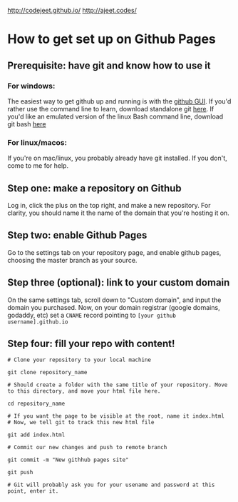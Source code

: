 http://codejeet.github.io/
http://ajeet.codes/

# How to get set up on Github Pages

## Prerequisite: have git and know how to use it

### For windows: 

The easiest way to get github up and running is with the [github GUI](https://desktop.github.com/). If you'd rather use the command line to learn, download standalone git [here](https://git-scm.com/download/win). If you'd like an emulated version of the linux Bash command line, download git bash [here](https://github.com/git-for-windows/git/releases/tag/v2.25.0.windows.1) 

### For linux/macos:

If you're on mac/linux, you probably already have git installed. If you don't, come to me for help.

## Step one: make a repository on Github

Log in, click the plus on the top right, and make a new repository. For clarity, you should name it the name of the domain that you're hosting it on.

## Step two: enable Github Pages

Go to the settings tab on your repository page, and enable github pages, choosing the master branch as your source.

## Step three (optional): link to your custom domain

On the same settings tab, scroll down to "Custom domain", and input the domain you purchased. Now, on your domain registrar (google domains, godaddy, etc) set a `CNAME` record pointing to `[your github username].github.io`

## Step four: fill your repo with content!


```
# Clone your repository to your local machine

git clone repository_name

# Should create a folder with the same title of your repository. Move to this directory, and move your html file here.

cd repository_name

# If you want the page to be visible at the root, name it index.html 
# Now, we tell git to track this new html file

git add index.html

# Commit our new changes and push to remote branch

git commit -m "New githhub pages site"

git push

# Git will probably ask you for your usename and password at this point, enter it.
```
